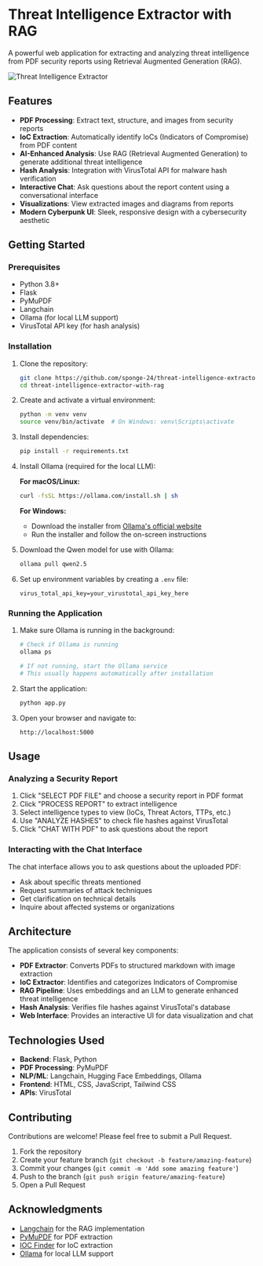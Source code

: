 # Threat Intelligence Extractor with RAG

A powerful web application for extracting and analyzing threat intelligence from PDF security reports using Retrieval Augmented Generation (RAG).

![Threat Intelligence Extractor](https://github.com/your-username/threat-intelligence-extractor-with-rag/raw/main/screenshots/demo.png)

## Features

- **PDF Processing**: Extract text, structure, and images from security reports
- **IoC Extraction**: Automatically identify IoCs (Indicators of Compromise) from PDF content
- **AI-Enhanced Analysis**: Use RAG (Retrieval Augmented Generation) to generate additional threat intelligence
- **Hash Analysis**: Integration with VirusTotal API for malware hash verification
- **Interactive Chat**: Ask questions about the report content using a conversational interface
- **Visualizations**: View extracted images and diagrams from reports
- **Modern Cyberpunk UI**: Sleek, responsive design with a cybersecurity aesthetic

## Getting Started

### Prerequisites

- Python 3.8+
- Flask
- PyMuPDF
- Langchain
- Ollama (for local LLM support)
- VirusTotal API key (for hash analysis)

### Installation

1. Clone the repository:
   ```bash
   git clone https://github.com/sponge-24/threat-intelligence-extractor-with-rag.git
   cd threat-intelligence-extractor-with-rag
   ```

2. Create and activate a virtual environment:
   ```bash
   python -m venv venv
   source venv/bin/activate  # On Windows: venv\Scripts\activate
   ```

3. Install dependencies:
   ```bash
   pip install -r requirements.txt
   ```

4. Install Ollama (required for the local LLM):

   **For macOS/Linux:**
   ```bash
   curl -fsSL https://ollama.com/install.sh | sh
   ```

   **For Windows:**
   - Download the installer from [Ollama's official website](https://ollama.com/download)
   - Run the installer and follow the on-screen instructions

5. Download the Qwen model for use with Ollama:
   ```bash
   ollama pull qwen2.5
   ```

6. Set up environment variables by creating a `.env` file:
   ```
   virus_total_api_key=your_virustotal_api_key_here
   ```

### Running the Application

1. Make sure Ollama is running in the background:
   ```bash
   # Check if Ollama is running
   ollama ps
   
   # If not running, start the Ollama service
   # This usually happens automatically after installation
   ```

2. Start the application:
   ```bash
   python app.py
   ```

3. Open your browser and navigate to:
   ```
   http://localhost:5000
   ```

## Usage

### Analyzing a Security Report

1. Click "SELECT PDF FILE" and choose a security report in PDF format
2. Click "PROCESS REPORT" to extract intelligence
3. Select intelligence types to view (IoCs, Threat Actors, TTPs, etc.)
4. Use "ANALYZE HASHES" to check file hashes against VirusTotal
5. Click "CHAT WITH PDF" to ask questions about the report

### Interacting with the Chat Interface

The chat interface allows you to ask questions about the uploaded PDF:
- Ask about specific threats mentioned
- Request summaries of attack techniques
- Get clarification on technical details
- Inquire about affected systems or organizations

## Architecture

The application consists of several key components:

- **PDF Extractor**: Converts PDFs to structured markdown with image extraction
- **IoC Extractor**: Identifies and categorizes Indicators of Compromise
- **RAG Pipeline**: Uses embeddings and an LLM to generate enhanced threat intelligence
- **Hash Analysis**: Verifies file hashes against VirusTotal's database
- **Web Interface**: Provides an interactive UI for data visualization and chat

## Technologies Used

- **Backend**: Flask, Python
- **PDF Processing**: PyMuPDF
- **NLP/ML**: Langchain, Hugging Face Embeddings, Ollama
- **Frontend**: HTML, CSS, JavaScript, Tailwind CSS
- **APIs**: VirusTotal

## Contributing

Contributions are welcome! Please feel free to submit a Pull Request.

1. Fork the repository
2. Create your feature branch (`git checkout -b feature/amazing-feature`)
3. Commit your changes (`git commit -m 'Add some amazing feature'`)
4. Push to the branch (`git push origin feature/amazing-feature`)
5. Open a Pull Request

## Acknowledgments

- [Langchain](https://github.com/langchain-ai/langchain) for the RAG implementation
- [PyMuPDF](https://github.com/pymupdf/PyMuPDF) for PDF extraction
- [IOC Finder](https://github.com/fhightower/ioc-finder) for IoC extraction
- [Ollama](https://ollama.com/) for local LLM support